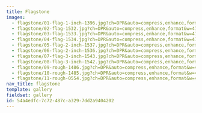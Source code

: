 ```yaml
---
title: Flagstone
images:
  - flagstone/01-flag-1-inch-1396.jpg?ch=DPR&auto=compress,enhance,format&w=475&h=300
  - flagstone/02-flag-1532.jpg?ch=DPR&auto=compress,enhance,format&w=475&h=300
  - flagstone/03-flag-1533.jpg?ch=DPR&auto=compress,enhance,format&w=475&h=300
  - flagstone/04-flag-1534.jpg?ch=DPR&auto=compress,enhance,format&w=475&h=300
  - flagstone/05-flag-2-inch-1537.jpg?ch=DPR&auto=compress,enhance,format&w=475&h=300
  - flagstone/06-flag-2-inch-1536.jpg?ch=DPR&auto=compress,enhance,format&w=475&h=300
  - flagstone/07-flag-3-inch-1543.jpg?ch=DPR&auto=compress,enhance,format&w=475&h=300
  - flagstone/08-flag-3-inch-1542.jpg?ch=DPR&auto=compress,enhance,format&w=475&h=300
  - flagstone/09-rough-1486.jpg?ch=DPR&auto=compress,enhance,format&w=475&h=300
  - flagstone/10-rough-1485.jpg?ch=DPR&auto=compress,enhance,format&w=475&h=300
  - flagstone/11-rough-0554.jpg?ch=DPR&auto=compress,enhance,format&w=475&h=300
nav_title: flagstone
template: gallery
fieldset: gallery
id: 54a4edfc-7c72-487c-a329-7dd2a9404202
---
```

